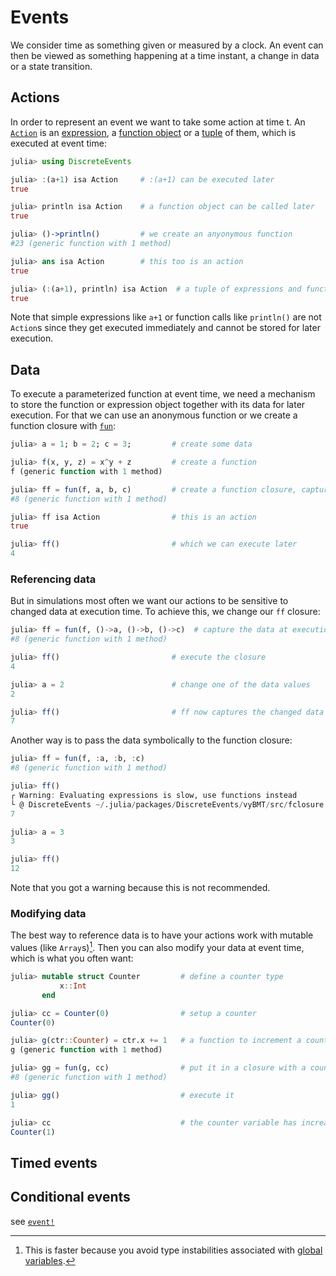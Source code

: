 # Events

We consider time as something given or measured by a clock. An event can then be viewed as something happening at a time instant, a change in data or a state transition.

## Actions

In order to represent an event we want to take some action at time t. An [`Action`](https://pbayer.github.io/DiscreteEvents.jl/dev/usage/#DiscreteEvents.Action) is an [expression](https://docs.julialang.org/en/v1/manual/metaprogramming/#Expressions-and-evaluation-1), a [function object](https://docs.julialang.org/en/v1/manual/functions/) or a [tuple](https://docs.julialang.org/en/v1/manual/functions/#Tuples-1) of them, which is executed at event time:

```julia
julia> using DiscreteEvents

julia> :(a+1) isa Action     # :(a+1) can be executed later
true

julia> println isa Action    # a function object can be called later
true

julia> ()->println()         # we create an anyonymous function
#23 (generic function with 1 method)

julia> ans isa Action        # this too is an action
true

julia> (:(a+1), println) isa Action  # a tuple of expressions and function objects
true
```

Note that simple expressions like `a+1` or function calls like `println()` are not `Action`s since they get executed immediately and cannot be stored for later execution.

## Data

To execute a parameterized function at event time, we need a mechanism to store the function or expression object together with its data for later execution. For that we can use an anonymous function or we create a function closure with [`fun`](https://pbayer.github.io/DiscreteEvents.jl/dev/usage/#DiscreteEvents.fun):

```julia
julia> a = 1; b = 2; c = 3;         # create some data

julia> f(x, y, z) = x^y + z         # create a function
f (generic function with 1 method)

julia> ff = fun(f, a, b, c)         # create a function closure, capture the data
#8 (generic function with 1 method)

julia> ff isa Action                # this is an action
true

julia> ff()                         # which we can execute later
4
```  

### Referencing data

But in simulations most often we want our actions to be sensitive to changed data at execution time. To achieve this, we change our `ff` closure:

```julia
julia> ff = fun(f, ()->a, ()->b, ()->c)  # capture the data at execution time
#8 (generic function with 1 method)

julia> ff()                         # execute the closure
4

julia> a = 2                        # change one of the data values
2

julia> ff()                         # ff now captures the changed data
7
```

Another way is to pass the data symbolically to the function closure:

```julia
julia> ff = fun(f, :a, :b, :c)
#8 (generic function with 1 method)

julia> ff()
┌ Warning: Evaluating expressions is slow, use functions instead
└ @ DiscreteEvents ~/.julia/packages/DiscreteEvents/vyBMT/src/fclosure.jl:37
7

julia> a = 3
3

julia> ff()
12
```

Note that you got a warning because this is not recommended.


### Modifying data

The best way to reference data is to have your actions work with mutable values (like `Array`s)[^1]. Then you can also modify your data at event time, which is what you often want:

```julia
julia> mutable struct Counter         # define a counter type
           x::Int
       end

julia> cc = Counter(0)                # setup a counter
Counter(0)

julia> g(ctr::Counter) = ctr.x += 1   # a function to increment a counter
g (generic function with 1 method)

julia> gg = fun(g, cc)                # put it in a closure with a counter variable
#8 (generic function with 1 method)

julia> gg()                           # execute it
1

julia> cc                             # the counter variable has increased
Counter(1)
```

## Timed events

## Conditional events

see [`event!`](https://pbayer.github.io/DiscreteEvents.jl/dev/usage/#Events-1)


[^1]: This is faster because you avoid type instabilities associated with [global variables](https://docs.julialang.org/en/v1/manual/performance-tips/#Avoid-global-variables-1).
